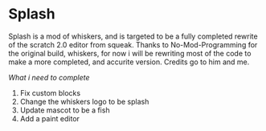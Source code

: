 # Splash
Splash is a mod of whiskers, and is targeted to be a fully completed rewrite of the scratch 2.0 editor from squeak.
Thanks to No-Mod-Programming for the original build, whiskers, for now i will be rewriting most of the code to make a more completed, and accurite version. Credits go to him and me.

*What i need to complete*
1. Fix custom blocks
2. Change the whiskers logo to be splash
3. Update mascot to be a fish
4. Add a paint editor
